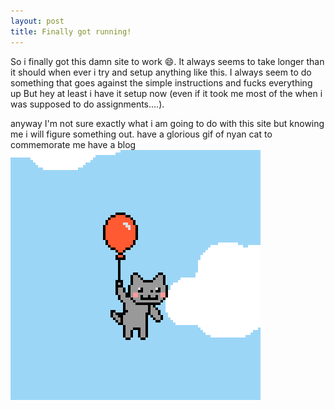 ```yaml
---
layout: post
title: Finally got running!
---
```

So i finally got this damn site to work :smile:. It always seems to take longer than it should when ever
i try and setup anything like this. I always seem to do something that goes against the simple instructions
and fucks everything up But hey at least i have it setup now (even if it took me most of the when i was supposed to do assignments....).

anyway I'm not sure exactly what i am going to do with this site but knowing me i will figure something out. have a glorious gif of nyan cat to commemorate me have a blog
![Jekyll Now Theme Screenshot](/images/nyan.gif "nyan cat")
